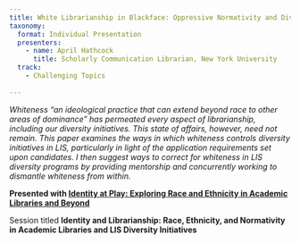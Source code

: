 ```yaml
---
title: White Librarianship in Blackface: Oppressive Normativity and Diversity Initiatives in LIS
taxonomy:
  format: Individual Presentation
  presenters: 
    - name: April Hathcock
	  title: Scholarly Communication Librarian, New York University
  track:
    - Challenging Topics
	
---
```

_Whiteness “an ideological practice that can extend beyond race to other areas of dominance” has permeated every 
aspect of librarianship, including our diversity initiatives. This state of affairs, however, need not remain. This 
paper examines the ways in which whiteness controls diversity initiatives in LIS, particularly in light of the application requirements set upon candidates. I then suggest ways to correct for whiteness in LIS diversity programs by providing mentorship and concurrently working to dismantle whiteness from within._

**Presented with [Identity at Play: Exploring Race and Ethnicity in Academic Libraries and Beyond](/program/sessions/Identity-at-Play-Exploring-Race-and-Ethnicity-in-Academic-Libraries-and-Beyond)**

Session titled **Identity and Librarianship: Race, Ethnicity, and Normativity in Academic Libraries and LIS Diversity Initiatives**